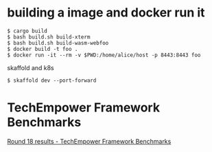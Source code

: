 # building a image and docker run it

```shell
$ cargo build
$ bash build.sh build-xterm
$ bash build.sh build-wasm-webfoo
$ docker build -t foo .
$ docker run -it --rm -v $PWD:/home/alice/host -p 8443:8443 foo
```

skaffold and k8s 

```shell
$ skaffold dev --port-forward
```


# TechEmpower Framework Benchmarks

[Round 18 results - TechEmpower Framework Benchmarks](https://www.techempower.com/benchmarks/#section=data-r18&hw=ph&test=query)
